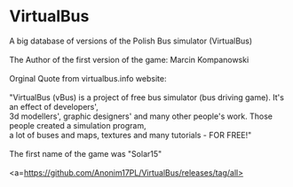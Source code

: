 # VirtualBus
A big database of versions of the Polish Bus simulator (VirtualBus)<br>
<br>
The Author of the first version of the game: Marcin Kompanowski<br>
<br>
Orginal Quote from virtualbus.info website:<br>
<br>
"VirtualBus (vBus) is a project of free bus simulator (bus driving game). It's an effect of developers', <br>
3d modellers', graphic designers' and many other people's work. Those people created a simulation program, <br>
a lot of buses and maps, textures and many tutorials - FOR FREE!"<br>
<br>
The first name of the game was "Solar15"<br>
<br>
<a=https://github.com/Anonim17PL/VirtualBus/releases/tag/all> </a>
